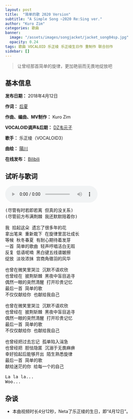```yaml
---
layout: post
title:  "简单的歌 2020 Version"
subtitle: "A Simple Song ~2020 Re:Sing ver."
author: "Kuro Zim"
categories: 歌曲
banner: 
  image: "/assets/images/songjacket/jacket_song04sp.jpg"
  opacity: 0.24
tags: 歌曲 VOCALOID 乐正绫 乐正绫生日作 重制作 联合创作
sidebar: []
---
```


> 让曾经那首简单的旋律，更加艳丽而无畏地绽放吧

## 基本信息

**发布日期：** 2018年4月12日

**作词：** [后夏](https://space.bilibili.com/9863079)

**作曲、编曲、MV制作：** Kuro Zim

**VOCALOID调声&后期：** [DZ韦元子](https://space.bilibili.com/11589966)

**歌手：** 乐正绫（VOCALOID3）

**曲绘：** [陽川](https://space.bilibili.com/4047406)

**在线发布：** [Bilibili](https://www.bilibili.com/video/av625116268)

## 试听与歌词

<audio controls><source src="/assets/audio/song04v20.mp3" type="audio/mp3">

<pre>
(尽管有时若即若离 但真的没关系)
(尽管前方布满荆棘 我还默默陪着你)

我 拾起这朵 遗忘了很多年的花
拿出笔来 重新栽下 在旋律里茁壮成长
等候 秋冬春夏 有耐心期待着发芽
一首 简单的歌曲 轻声哼唱洁白无瑕
反复 低语呢喃 黑白键五线谱皴擦
绽放 淡妆浓抹 宫商角徵羽的风华

也曾在微笑里哭泣 沉默不语欢欣
也曾经在 披荆斩棘 黑夜中盲目追寻
偶然一眼的突然清醒 打开珍贵记忆
最后一首 简单的歌
不仅仅献给你 也献给我自己

也曾在微笑里哭泣 沉默不语欢欣
也曾经在 披荆斩棘 黑夜中盲目追寻
偶然一眼的突然清醒 打开珍贵记忆
最后一首 简单的歌
不仅仅献给你 也献给我自己

也曾经把过去忘记 孤单陷入湍急
也曾经把 胆怯隐匿 沉溺于无畏麻痹
幸好拾起后能够开出 陌生熟悉旋律
最后一首 简单的歌
献给迷茫的你 给每一个的自己

La la la...
Woo...
</pre>

## 杂谈

* 本曲视频时长4分12秒，Neta了乐正绫的生日，即“4月12日”。
